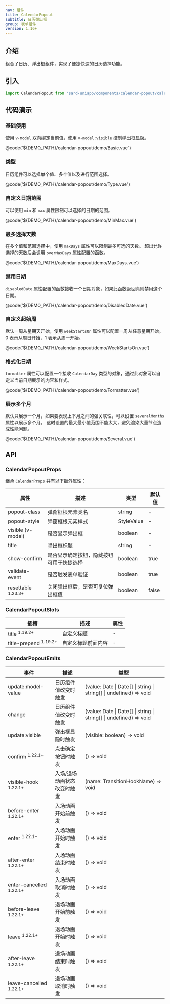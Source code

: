 ```yaml
---
nav: 组件
title: CalendarPopout
subtitle: 日历弹出框
group: 表单组件
version: 1.16+
---
```


## 介绍

组合了日历、弹出框组件，实现了便捷快速的日历选择功能。

## 引入

```ts
import CalendarPopout from 'sard-uniapp/components/calendar-popout/calendar-popout.vue'
```

## 代码演示

### 基础使用

使用 `v-model` 双向绑定当前值，使用 `v-model:visible` 控制弹出框显隐。

@code('${DEMO_PATH}/calendar-popout/demo/Basic.vue')

### 类型

日历组件可以选择单个值、多个值以及进行范围选择。

@code('${DEMO_PATH}/calendar-popout/demo/Type.vue')

### 自定义日期范围

可以使用 `min` 和 `max` 属性限制可以选择的日期的范围。

@code('${DEMO_PATH}/calendar-popout/demo/MinMax.vue')

### 最多选择天数

在多个值和范围选择中，使用 `maxDays` 属性可以限制最多可选的天数。
超出允许选择的天数后会调用 `overMaxDays` 属性配置的函数。

@code('${DEMO_PATH}/calendar-popout/demo/MaxDays.vue')

### 禁用日期

`disabledDate` 属性配置的函数接收一个日期对象，如果此函数返回真则禁用这个日期。

@code('${DEMO_PATH}/calendar-popout/demo/DisabledDate.vue')

### 自定义起始周

默认一周从星期天开始，使用 `weekStartsOn` 属性可以配置一周从任意星期开始。
0 表示从周日开始，1 表示从周一开始。

@code('${DEMO_PATH}/calendar-popout/demo/WeekStartsOn.vue')

### 格式化日期

`formatter` 属性可以配置一个接收 `CalendarDay` 类型的对象，通过此对象可以自定义当前日期展示的内容和样式。

@code('${DEMO_PATH}/calendar-popout/demo/Formatter.vue')

### 展示多个月

默认只展示一个月，如果要表现上下月之间的强关联性，可以设置 `severalMonths` 属性以展示多个月。
这时设置的最大最小值范围不能太大，避免渲染大量节点造成性能问题。

@code('${DEMO_PATH}/calendar-popout/demo/Several.vue')

## API

### CalendarPopoutProps

继承 [`CalendarProps`](./calendar#CalendarProps) 并有以下额外属性：

| 属性                          | 描述                                     | 类型       | 默认值 |
| ----------------------------- | ---------------------------------------- | ---------- | ------ |
| popout-class                  | 弹窗框根元素类名                         | string     | -      |
| popout-style                  | 弹窗框根元素样式                         | StyleValue | -      |
| visible (v-model)             | 是否显示弹出框                           | boolean    | -      |
| title                         | 弹出框标题                               | string     | -      |
| show-confirm                  | 是否显示确定按钮，隐藏按钮可用于快捷选择 | boolean    | true   |
| validate-event                | 是否触发表单验证                         | boolean    | true   |
| resettable <sup>1.23.3+</sup> | 关闭弹出框后，是否可复位弹出框值         | boolean    | false  |

### CalendarPopoutSlots

| 插槽                             | 描述               | 属性 |
| -------------------------------- | ------------------ | ---- |
| title <sup>1.19.2+</sup>         | 自定义标题         | -    |
| title-prepend <sup>1.19.2+</sup> | 自定义标题前面内容 | -    |

### CalendarPopoutEmits

| 事件                               | 描述                        | 类型                                                               |
| ---------------------------------- | --------------------------- | ------------------------------------------------------------------ |
| update:model-value                 | 日历组件值改变时触发        | (value: Date \| Date[] \| string \| string[] \| undefined) => void |
| change                             | 日历组件值改变时触发        | (value: Date \| Date[] \| string \| string[] \| undefined) => void |
| update:visible                     | 弹出框显隐时触发            | (visible: boolean) => void                                         |
| confirm <sup>1.22.1+</sup>         | 点击确定按钮时触发          | () => void                                                         |
| visible-hook <sup>1.22.1+</sup>    | 入场/退场动画状态改变时触发 | (name: TransitionHookName) => void                                 |
| before-enter <sup>1.22.1+</sup>    | 入场动画开始前触发          | () => void                                                         |
| enter <sup>1.22.1+</sup>           | 入场动画开始时触发          | () => void                                                         |
| after-enter <sup>1.22.1+</sup>     | 入场动画结束时触发          | () => void                                                         |
| enter-cancelled <sup>1.22.1+</sup> | 入场动画取消时触发          | () => void                                                         |
| before-leave <sup>1.22.1+</sup>    | 退场动画开始前触发          | () => void                                                         |
| leave <sup>1.22.1+</sup>           | 退场动画开始时触发          | () => void                                                         |
| after-leave <sup>1.22.1+</sup>     | 退场动画结束时触发          | () => void                                                         |
| leave-cancelled <sup>1.22.1+</sup> | 退场动画取消时触发          | () => void                                                         |
